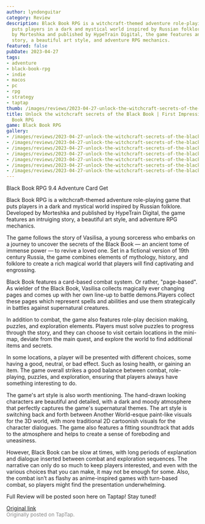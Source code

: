 ```yaml
---
author: lyndonguitar
category: Review
description: Black Book RPG is a witchcraft-themed adventure role-playing game that
  puts players in a dark and mystical world inspired by Russian folklore. Developed
  by Morteshka and published by HypeTrain Digital, the game features an intruiging
  story, a beautiful art style, and adventure RPG mechanics.
featured: false
pubDate: 2023-04-27
tags:
- adventure
- black-book-rpg
- indie
- macos
- pc
- rpg
- strategy
- taptap
thumb: /images/reviews/2023-04-27-unlock-the-witchcraft-secrets-of-the-black-book--first-impressions---black-book-rpg-0.avif
title: Unlock the witchcraft secrets of the Black Book | First Impressions - Black
  Book RPG
game: Black Book RPG
gallery:
- /images/reviews/2023-04-27-unlock-the-witchcraft-secrets-of-the-black-book--first-impressions---black-book-rpg-0.avif
- /images/reviews/2023-04-27-unlock-the-witchcraft-secrets-of-the-black-book--first-impressions---black-book-rpg-1.avif
- /images/reviews/2023-04-27-unlock-the-witchcraft-secrets-of-the-black-book--first-impressions---black-book-rpg-2.avif
- /images/reviews/2023-04-27-unlock-the-witchcraft-secrets-of-the-black-book--first-impressions---black-book-rpg-3.avif
- /images/reviews/2023-04-27-unlock-the-witchcraft-secrets-of-the-black-book--first-impressions---black-book-rpg-4.avif
- /images/reviews/2023-04-27-unlock-the-witchcraft-secrets-of-the-black-book--first-impressions---black-book-rpg-5.avif
- /images/reviews/2023-04-27-unlock-the-witchcraft-secrets-of-the-black-book--first-impressions---black-book-rpg-6.avif
---
```

Black Book RPG
9.4
Adventure
Card
Get

Black Book RPG is a witchcraft-themed adventure role-playing game that puts players in a dark and mystical world inspired by Russian folklore. Developed by Morteshka and published by HypeTrain Digital, the game features an intruiging story, a beautiful art style, and adventure RPG mechanics.

The game follows the story of Vasilisa, a young sorceress who embarks on a journey to uncover the secrets of the Black Book — an ancient tome of immense power — to revive a loved one. Set in a fictional version of 19th century Russia, the game combines elements of mythology, history, and folklore to create a rich magical world that players will find captivating and engrossing.

Black Book features a card-based combat system. Or rather, "page-based". As wielder of the Black Book, Vasilisa collects magically ever changing pages and comes up with her own line-up to battle demons.Players collect these pages which represent spells and abilities and use them strategically in battles against supernatural creatures.

In addition to combat, the game also features role-play decision making, puzzles, and exploration elements. Players must solve puzzles to progress through the story, and they can choose to visit certain locations in the mini-map, deviate from the main quest, and explore the world to find additional items and secrets.

In some locations, a player will be presented with different choices, some having a good, neutral, or bad effect. Such as losing health, or gaining an item. The game overall strikes a good balance between combat, role-playing, puzzles, and exploration, ensuring that players always have something interesting to do.

The game's art style is also worth mentioning. The hand-drawn looking characters are beautiful and detailed, with a dark and moody atmosphere that perfectly captures the game's supernatural themes. The art style is switching back and forth between Another World-esque paint-like visuals for the 3D world, with more traditional 2D cartoonish visuals for the character dialogues. The game also features a fitting soundtrack that adds to the atmosphere and helps to create a sense of foreboding and uneasiness.

However, Black Book can be slow at times, with long periods of explanation and dialogue inserted between combat and exploration sequences. The narrative can only do so much to keep players interested, and even with the various choices that you can make, it may not be enough for some. Also, the combat isn’t as flashy as anime-inspired games with turn-based combat, so players might find the presentation underwhelming.

Full Review will be posted soon here on Taptap! Stay tuned!

[Original link](https://www.taptap.io/post/5257561)<br><span style="font-size: 0.95em; color: #888;">Originally posted on TapTap.</span>